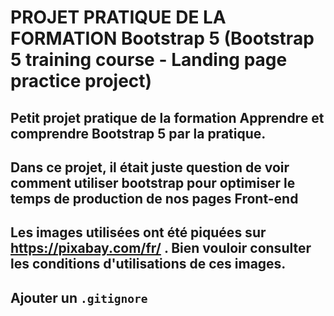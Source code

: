 # PROJET PRATIQUE DE LA FORMATION Bootstrap 5 (Bootstrap 5 training course - Landing page practice project)

## Petit projet pratique de la formation Apprendre et comprendre Bootstrap 5 par la pratique.
## Dans ce projet, il était juste question de voir comment utiliser bootstrap pour optimiser le temps de production de nos pages Front-end
## Les images utilisées ont été piquées sur https://pixabay.com/fr/ . Bien vouloir consulter les conditions d'utilisations de ces images.

## Ajouter un `.gitignore`
